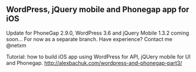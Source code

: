 WordPress, jQuery mobile and Phonegap app for iOS
------------------------------------------------

Update for PhoneGap 2.9.0, WordPress 3.6 and jQuery Mobile 1.3.2 coming soon... 
For now as a separate branch. Have experience? Contact me @netxm 

Tutorial: how to build iOS app using WordPress for API, jQUery mobile for UI and Phonegap.
http://alexbachuk.com/wordpress-and-phonegap-part3/
